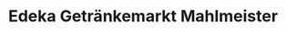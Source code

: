 ---
title: "Edeka Getränkemarkt Mahlmeister"
url: /burkardroth/edeka-getraenkemarkt-mahlmeister/
shop: Getränke
---